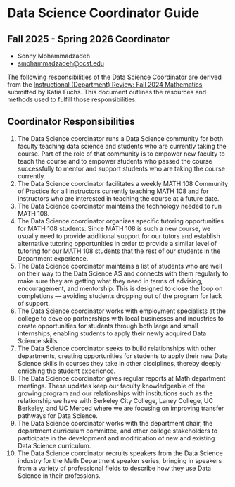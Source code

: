 # Data Science Coordinator Guide

## Fall 2025 - Spring 2026 Coordinator
- Sonny Mohammadzadeh
- smohammadzadeh@ccsf.edu

The following responsibilities of the Data Science Coordinator are derived from the [Instructional (Department) Review: Fall 2024 Mathematics](https://ccsf.curricunet.com/DynamicReports/AllFieldsReportByEntity/80069?entityType=Module&reportId=146) submitted by Katia Fuchs. This document outlines the resources and methods used to fulfill those responsibilities.

## Coordinator Responsibilities
1. The Data Science coordinator runs a Data Science community for both faculty teaching data science and students who are currently taking the course. Part of the role of that community is to empower new faculty to teach the course and to empower students who passed the course successfully to mentor and support students who are taking the course currently.
1. The Data Science coordinator facilitates a weekly MATH 108 Community of Practice for all instructors currently teaching MATH 108 and for instructors who are interested in teaching the course at a future date.
1. The Data Science coordinator maintains the technology needed to run MATH 108.
1. The Data Science coordinator organizes specific tutoring opportunities for MATH 108 students. Since MATH 108 is such a new course, we usually need to provide additional support for our tutors and establish alternative tutoring opportunities in order to provide a similar level of tutoring for our MATH 108 students that the rest of our students in the Department experience.
1. The Data Science coordinator maintains a list of students who are well on their way to the Data Science AS and connects with them regularly to make sure they are getting what they need in terms of advising, encouragement, and mentorship. This is designed to close the loop on completions &mdash; avoiding students dropping out of the program for lack of support. 
1. The Data Science coordinator works with employment specialists at the college to develop partnerships with local businesses and industries to create opportunities for students through both large and small internships, enabling students to apply their newly acquired Data Science skills.
1. The Data Science coordinator seeks to build relationships with other departments, creating opportunities for students to apply their new Data Science skills in courses they take in other disciplines, thereby deeply enriching the student experience.
1. The Data Science coordinator gives regular reports at Math department meetings. These updates keep our faculty knowledgeable of the growing program and our relationships with institutions such as the relationship we have with Berkeley City College, Laney College, UC Berkeley, and UC Merced where we are focusing on improving transfer pathways for Data Science.
1. The Data Science coordinator works with the department chair, the department curriculum committee, and other college stakeholders to participate in the development and modification of new and existing Data Science curriculum. 
1. The Data Science coordinator recruits speakers from the Data Science industry for the Math Department speaker series, bringing in speakers from a variety of professional fields to describe how they use Data Science in their professions.